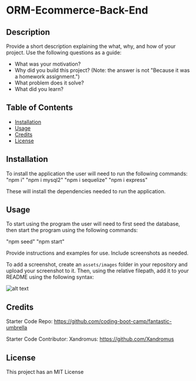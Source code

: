 # ORM-Ecommerce-Back-End

## Description

Provide a short description explaining the what, why, and how of your project. Use the following questions as a guide:

- What was your motivation?
- Why did you build this project? (Note: the answer is not "Because it was a homework assignment.")
- What problem does it solve?
- What did you learn?



## Table of Contents

- [Installation](#installation)
- [Usage](#usage)
- [Credits](#credits)
- [License](#license)

## Installation

To install the application the user will need to run the following commands:
 "npm i"
 "npm i mysql2"
 "npm i sequelize"
 "npm i express"
 
 These will install the dependencies needed to run the application.


## Usage

To start using the program the user will need to first seed the database, then start the program using the following commands:

"npm seed"
"npm start"

Provide instructions and examples for use. Include screenshots as needed.

To add a screenshot, create an `assets/images` folder in your repository and upload your screenshot to it. Then, using the relative filepath, add it to your README using the following syntax:

![alt text](assets/images/screenshot.png)


## Credits

Starter Code Repo:
https://github.com/coding-boot-camp/fantastic-umbrella

Starter Code Contributor:
Xandromus:  https://github.com/Xandromus


## License

This project has an MIT License

